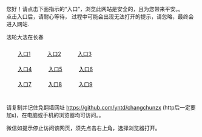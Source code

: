 您好！请点击下面指示的“入口”，浏览此网站是安全的，且为您带来平安。。 <br/>
点击入口后，请耐心等待， 过程中可能会出现无法打开的提示，请忽略，最终会进入网站. </br>

法轮大法在长春<br/>
<div style="padding:10px"><a style="margin:20px" target="_blank" href="https://d135l347fkeif8.cloudfront.net/2Qpsp?cguynjki" id="ccLink1" rel="nofollow">入口1</a> <a target="_blank" style="margin:20px" href="https://d21w3psxjqkiut.cloudfront.net/2Qpsp?wiwzqvfl" id="ccLink2" rel="nofollow">入口2</a> <a style="margin:20px" target="_blank" href="https://d1d2h7wolmspxq.cloudfront.net/2Qpsp?jwqlkdua" id="ccLink3" rel="nofollow">入口3</a></div>

<div style="padding:10px" ><a style="margin:20px" target="_blank" href="https://d135l347fkeif8.cloudfront.net/2Qpsp?cguynjki" id="ccLink4" rel="nofollow">入口4</a> <a style="margin:20px" href="https://d21w3psxjqkiut.cloudfront.net/2Qpsp?wiwzqvfl" target="_blank" id="ccLink5" rel="nofollow">入口5</a> <a style="margin:20px" href="https://d1d2h7wolmspxq.cloudfront.net/2Qpsp?jwqlkdua" target="_blank" id="ccLink6" rel="nofollow">入口6</a></div>

<div style="padding:10px"><a style="margin:20px" target="_blank" href="https://d135l347fkeif8.cloudfront.net/2Qpsp?cguynjki" id="ccLink7" rel="nofollow">入口7</a> <a style="margin:20px" href="https://d21w3psxjqkiut.cloudfront.net/2Qpsp?wiwzqvfl" target="_blank" id="ccLink8" rel="nofollow">入口8</a> <a style="margin:20px" target="_blank" href="https://d1d2h7wolmspxq.cloudfront.net/2Qpsp?jwqlkdua" id="ccLink9" rel="nofollow">入口9</a></div>

<br/>



请复制并记住免翻墙网址 https://github.com/yntd/changchunzx (http后一定要加s)，在电脑或手机的浏览器均可访问。。<br/>

微信如提示停止访问该网页，须先点击右上角，选择浏览器打开。
